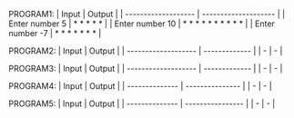PROGRAM1:
| Input               | Output               |
| ------------------- | -------------------- |
| Enter number 5      |  * * * * *           |
| Enter number 10     |  * * * * * * * * * * |
| Enter number -7     |  * * * * * * *       |

PROGRAM2:
| Input               | Output        |
| ------------------- | ------------- |
|         -           |   -           |

PROGRAM3:
| Input               | Output        |
| ------------------- | ------------- |
|         -           | -             |

PROGRAM4:
| Input           | Output              |
| --------------  | ---------------     |
| -               |              -      |


PROGRAM5:
| Input           | Output           |
| --------------  | ---------------- |
| -               | -                |


